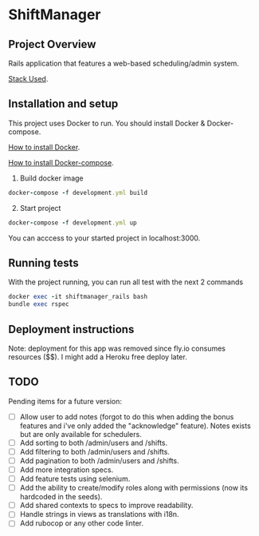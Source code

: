 # ShiftManager 

## Project Overview

Rails application that features a web-based scheduling/admin system. 

[Stack Used](Stack.md).

## Installation and setup

This project uses Docker to run. You should install Docker & Docker-compose. 

[How to install Docker](https://docs.docker.com/engine/install/).

[How to install Docker-compose](https://docs.docker.com/compose/install/).

1. Build docker image
  ```ruby
  docker-compose -f development.yml build
  ```
2. Start project
```ruby
docker-compose -f development.yml up
```

You can acccess to your started project in localhost:3000. 

## Running tests

With the project running, you can run all test with the next 2 commands

```ruby
docker exec -it shiftmanager_rails bash
bundle exec rspec 
```

## Deployment instructions 

Note: deployment for this app was removed since fly.io consumes resources ($$). I might add a Heroku free deploy later. 

## TODO

Pending items for a future version:
* [ ] Allow user to add notes (forgot to do this when adding the bonus features and i've only added the "acknowledge" feature). Notes exists but are only available for schedulers.
* [ ] Add sorting to both /admin/users and /shifts.
* [ ] Add filtering to both /admin/users and /shifts.
* [ ] Add pagination to both /admin/users and /shifts.
* [ ] Add more integration specs.
* [ ] Add feature tests using selenium.
* [ ] Add the ability to create/modify roles along with permissions (now its hardcoded in the seeds).
* [ ] Add shared contexts to specs to improve readability.
* [ ] Handle strings in views as translations with i18n.
* [ ] Add rubocop or any other code linter.
